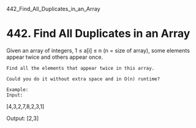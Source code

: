 442_Find_All_Duplicates_in_an_Array
# 442. Find All Duplicates in an Array

Given an array of integers, 1 ≤ a[i] ≤ n (n = size of array), some
        elements appear twice and others appear once.

    Find all the elements that appear twice in this array.

    Could you do it without extra space and in O(n) runtime?
    
    Example:
    Input:
[4,3,2,7,8,2,3,1]

Output:
[2,3]